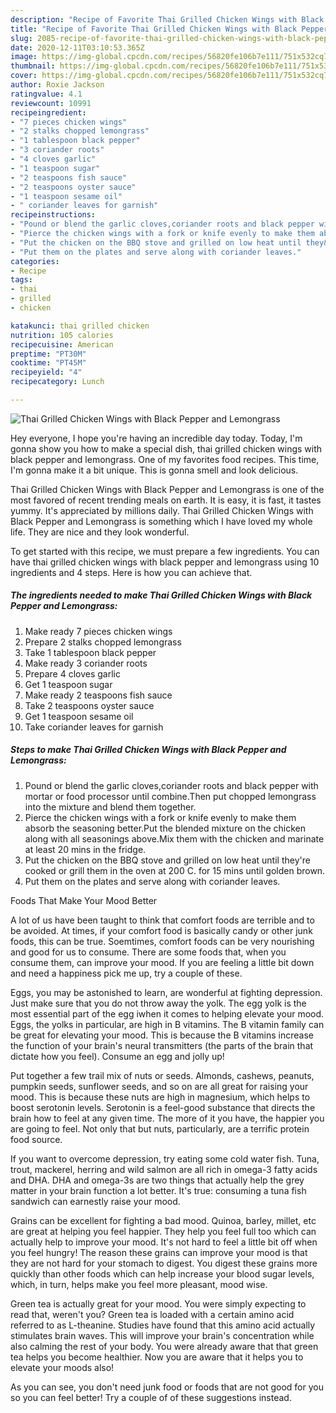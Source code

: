 ```yaml
---
description: "Recipe of Favorite Thai Grilled Chicken Wings with Black Pepper and Lemongrass"
title: "Recipe of Favorite Thai Grilled Chicken Wings with Black Pepper and Lemongrass"
slug: 2085-recipe-of-favorite-thai-grilled-chicken-wings-with-black-pepper-and-lemongrass
date: 2020-12-11T03:10:53.365Z
image: https://img-global.cpcdn.com/recipes/56820fe106b7e111/751x532cq70/thai-grilled-chicken-wings-with-black-pepper-and-lemongrass-recipe-main-photo.jpg
thumbnail: https://img-global.cpcdn.com/recipes/56820fe106b7e111/751x532cq70/thai-grilled-chicken-wings-with-black-pepper-and-lemongrass-recipe-main-photo.jpg
cover: https://img-global.cpcdn.com/recipes/56820fe106b7e111/751x532cq70/thai-grilled-chicken-wings-with-black-pepper-and-lemongrass-recipe-main-photo.jpg
author: Roxie Jackson
ratingvalue: 4.1
reviewcount: 10991
recipeingredient:
- "7 pieces chicken wings"
- "2 stalks chopped lemongrass"
- "1 tablespoon black pepper"
- "3 coriander roots"
- "4 cloves garlic"
- "1 teaspoon sugar"
- "2 teaspoons fish sauce"
- "2 teaspoons oyster sauce"
- "1 teaspoon sesame oil"
- " coriander leaves for garnish"
recipeinstructions:
- "Pound or blend the garlic cloves,coriander roots and black pepper with mortar or food processor until combine.Then put chopped lemongrass into the mixture and blend them together."
- "Pierce the chicken wings with a fork or knife evenly to make them absorb the seasoning better.Put the blended mixture on the chicken along with all seasonings above.Mix them with the chicken and marinate at least 20 mins in the fridge."
- "Put the chicken on the BBQ stove and grilled on low heat until they&#39;re cooked or grill them in the oven at 200 C. for 15 mins until golden brown."
- "Put them on the plates and serve along with coriander leaves."
categories:
- Recipe
tags:
- thai
- grilled
- chicken

katakunci: thai grilled chicken 
nutrition: 105 calories
recipecuisine: American
preptime: "PT30M"
cooktime: "PT45M"
recipeyield: "4"
recipecategory: Lunch

---
```



![Thai Grilled Chicken Wings with Black Pepper and Lemongrass](https://img-global.cpcdn.com/recipes/56820fe106b7e111/751x532cq70/thai-grilled-chicken-wings-with-black-pepper-and-lemongrass-recipe-main-photo.jpg)

Hey everyone, I hope you're having an incredible day today. Today, I'm gonna show you how to make a special dish, thai grilled chicken wings with black pepper and lemongrass. One of my favorites food recipes. This time, I'm gonna make it a bit unique. This is gonna smell and look delicious.

Thai Grilled Chicken Wings with Black Pepper and Lemongrass is one of the most favored of recent trending meals on earth. It is easy, it is fast, it tastes yummy. It's appreciated by millions daily. Thai Grilled Chicken Wings with Black Pepper and Lemongrass is something which I have loved my whole life. They are nice and they look wonderful.




To get started with this recipe, we must prepare a few ingredients. You can have thai grilled chicken wings with black pepper and lemongrass using 10 ingredients and 4 steps. Here is how you can achieve that.

<!--inarticleads1-->

##### The ingredients needed to make Thai Grilled Chicken Wings with Black Pepper and Lemongrass:

1. Make ready 7 pieces chicken wings
1. Prepare 2 stalks chopped lemongrass
1. Take 1 tablespoon black pepper
1. Make ready 3 coriander roots
1. Prepare 4 cloves garlic
1. Get 1 teaspoon sugar
1. Make ready 2 teaspoons fish sauce
1. Take 2 teaspoons oyster sauce
1. Get 1 teaspoon sesame oil
1. Take  coriander leaves for garnish




<!--inarticleads2-->

##### Steps to make Thai Grilled Chicken Wings with Black Pepper and Lemongrass:

1. Pound or blend the garlic cloves,coriander roots and black pepper with mortar or food processor until combine.Then put chopped lemongrass into the mixture and blend them together.
1. Pierce the chicken wings with a fork or knife evenly to make them absorb the seasoning better.Put the blended mixture on the chicken along with all seasonings above.Mix them with the chicken and marinate at least 20 mins in the fridge.
1. Put the chicken on the BBQ stove and grilled on low heat until they&#39;re cooked or grill them in the oven at 200 C. for 15 mins until golden brown.
1. Put them on the plates and serve along with coriander leaves.




Foods That Make Your Mood Better


A lot of us have been taught to think that comfort foods are terrible and to be avoided. At times, if your comfort food is basically candy or other junk foods, this can be true. Soemtimes, comfort foods can be very nourishing and good for us to consume. There are some foods that, when you consume them, can improve your mood. If you are feeling a little bit down and need a happiness pick me up, try a couple of these.

Eggs, you may be astonished to learn, are wonderful at fighting depression. Just make sure that you do not throw away the yolk. The egg yolk is the most essential part of the egg iwhen it comes to helping elevate your mood. Eggs, the yolks in particular, are high in B vitamins. The B vitamin family can be great for elevating your mood. This is because the B vitamins increase the function of your brain's neural transmitters (the parts of the brain that dictate how you feel). Consume an egg and jolly up!

Put together a few trail mix of nuts or seeds. Almonds, cashews, peanuts, pumpkin seeds, sunflower seeds, and so on are all great for raising your mood. This is because these nuts are high in magnesium, which helps to boost serotonin levels. Serotonin is a feel-good substance that directs the brain how to feel at any given time. The more of it you have, the happier you are going to feel. Not only that but nuts, particularly, are a terrific protein food source.

If you want to overcome depression, try eating some cold water fish. Tuna, trout, mackerel, herring and wild salmon are all rich in omega-3 fatty acids and DHA. DHA and omega-3s are two things that actually help the grey matter in your brain function a lot better. It's true: consuming a tuna fish sandwich can earnestly raise your mood. 

Grains can be excellent for fighting a bad mood. Quinoa, barley, millet, etc are great at helping you feel happier. They help you feel full too which can actually help to improve your mood. It's not hard to feel a little bit off when you feel hungry! The reason these grains can improve your mood is that they are not hard for your stomach to digest. You digest these grains more quickly than other foods which can help increase your blood sugar levels, which, in turn, helps make you feel more pleasant, mood wise.

Green tea is actually great for your mood. You were simply expecting to read that, weren't you? Green tea is loaded with a certain amino acid referred to as L-theanine. Studies have found that this amino acid actually stimulates brain waves. This will improve your brain's concentration while also calming the rest of your body. You were already aware that that green tea helps you become healthier. Now you are aware that it helps you to elevate your moods also!

As you can see, you don't need junk food or foods that are not good for you so you can feel better! Try  a  couple of  of  these  suggestions  instead.

